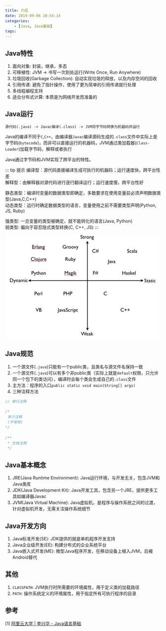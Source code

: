 ```yaml
---
title: 介绍
date: 2019-09-06 10:54:14
categories: 
    - [Java, Java基础]
tags:
---
```

## Java特性
1. 面向对象: 封装，继承，多态
2. 可移植性: JVM -> 书写一次到处运行(Write Once, Run Anywhere) 
3. 垃圾回收(Garbage Collection): 自动实现垃圾的释放，以及内存空间的回收
4. 引用传递: 避免了指针操作，使用了更为简单的引用传递就行处理
5. 多线程编程支持
6. 适合分布式计算: 本质是为网络开发而准备的

## Java运行
    源代码(.java) -> Javac编译(.class) -> JVM将字节码转换为机器码并运行

Java的编译不同于`C`,`C++`，由编译器`Javac`编译源码生成的`.class`文件中实际上是字节码(`bytecode`)，而非可以直接运行的机器码，JVM通过类加载器(`Class-Loader`)加载字节码，解释或者执行

Java通过字节码和JVM实现了跨平台的特性。

::: tip 提示
编译型：源代码直接编译生成可执行的机器码；运行速度快，跨平台性差  
解释型：由解释器对源代码进行逐行翻译运行；运行速度慢，跨平台性好

静态类型：编译时变量的数据类型即确定，多数要求在使用变量前必须声明数据类型(Java,C,C++)  
动态类型：运行时确定数据类型的语言，变量使用之前不需要类型声明(Python, JS, Ruby)

强类型: 一旦变量的类型被确定，就不能转化的语言(Java, Python)  
弱类型: 偏向于容忍隐式类型转换(C, C++, JS)
:::

![不同类型语言](/img/language.jpg)

## Java规范
1. 一个源文件(`.java`)只能有一个public类，且类名与源文件名保持一致
2. 一个源文件(`.java`)可以有多个非public类（实际上就是`default`权限，只允许同一个包下的类访问），编译时会每个类会生成自己的`.class`文件
3. 主方法：程序的入口`public static void main(String[] args)`
4. 三种注释方法

```java
// 单行注释

/* 
 多行注释
 (不常用)
*/

/**
 * 文档注释
 */
```

## Java基本概念
1. JRE(Java Runtime Environment): Java运行环境，与开发无关，包含JVM和Java类库  
2. JDK(Java Development Kit): Java开发工具，包含另一个JRE，提供更多工具如编译器Javac  
3. JVM(Java Virtual Machine): Java虚拟机，是程序与操作系统之间的过渡，针对虚拟机开发，无需关注操作系统细节  

## Java开发方向
1. Java标准开发(SE): JDK提供的就是单机程序开发支持
2. Java企业级开发(EE): 构建分布式的企业系统平台
3. Java嵌入式开发(ME): 微型Java程序开发，在移动设备上植入JVM，后被Android替代


## 其他
1. `CLASSPATH`: JVM执行时所需要的环境属性，用于定义类的加载路径
2. `PATH`: 操作系统定义的环境属性，用于指定所有可执行程序的目录

## 参考
[1] [阿里云大学 | 李兴华 - Java语言基础](https://edu.aliyun.com/roadmap/java?spm=5176.13345299.1392477.3.63ddf153q7QkVf)